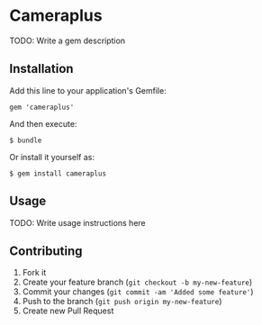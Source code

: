 # Cameraplus

TODO: Write a gem description

## Installation

Add this line to your application's Gemfile:

    gem 'cameraplus'

And then execute:

    $ bundle

Or install it yourself as:

    $ gem install cameraplus

## Usage

TODO: Write usage instructions here

## Contributing

1. Fork it
2. Create your feature branch (`git checkout -b my-new-feature`)
3. Commit your changes (`git commit -am 'Added some feature'`)
4. Push to the branch (`git push origin my-new-feature`)
5. Create new Pull Request
